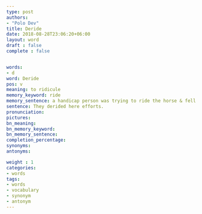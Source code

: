 ```yaml
---
type: post
authors:
- "Polo Dev"
title: Deride
date: 2018-08-28T23:06:20+06:00
layout: word
draft : false
complete : false


words:
- d
word: Deride
pos: v
meaning: to ridicule
memory_keyword: ride
memory_sentence: a handicap person was trying to ride the horse & fell down. My daughter laughed at him. I ridiculed at her for this act.
sentence: They derided here efforts.
pronunciation:
pictures:
bn_meaning:
bn_memory_keyword:
bn_memory_sentence:
completion_percentage:
synonyms:
antonyms:

weight : 1
categories:
- words
tags:
- words
- vocabulary
- synonym
- antonym
---
```

